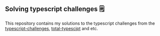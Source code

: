 ## Solving typescript challenges 🗒️

This repository contains my solutions to the typescript challenges from the [typescript-challenges](https:www.typescriptchallenges.com), [total-typescipt](https://github.com/total-typescript) and etc.
